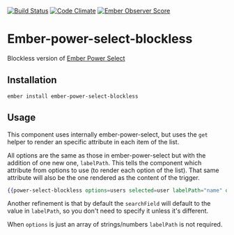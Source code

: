 [![Build Status](https://travis-ci.org/cibernox/ember-power-select-blockless.svg)](https://travis-ci.org/cibernox/ember-power-select-blockless)
[![Code Climate](https://codeclimate.com/github/cibernox/ember-power-select-blockless/badges/gpa.svg)](https://codeclimate.com/github/cibernox/ember-power-select-blockless)
[![Ember Observer Score](http://emberobserver.com/badges/ember-power-select-blockless.svg)](http://emberobserver.com/addons/ember-power-select-blockless)

# Ember-power-select-blockless

Blockless version of [Ember Power Select](https://github.com/cibernox/ember-power-select)

## Installation

`ember install ember-power-select-blockless`

## Usage

This component uses internally ember-power-select, but uses the `get` helper to render an specific attribute
in each item of the list.

All options are the same as those in ember-power-select but with the addition of one new one, `labelPath`. This
 tells the component which attribute from options to use (to render each option of the list). That same attribute will also be the one rendered as the content of the trigger.

```hbs
{{power-select-blockless options=users selected=user labelPath="name" onchange=(action (mut user))}}
```

Another refinement is that by default the `searchField` will default to the value in `labelPath`, so
you don't need to specify it unless it's different.

When `options` is just an array of strings/numbers `labelPath` is not required.
